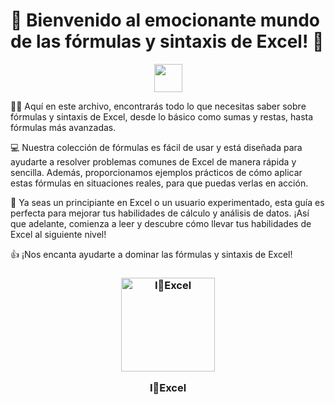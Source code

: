 # 🎉 Bienvenido al emocionante mundo de las fórmulas y sintaxis de Excel! 🎉

<p align="center">
  <img height="45" src="https://img.shields.io/badge/Excel%20365-%237ACC29.svg?&style=for-the-badge&logo=Microsoft%20Excel&logoColor=white"/>
</p>


👨‍💻 Aquí en este archivo, encontrarás todo lo que necesitas saber sobre fórmulas y sintaxis de Excel, desde lo básico como sumas y restas, hasta fórmulas más avanzadas. 

💻 Nuestra colección de fórmulas es fácil de usar y está diseñada para ayudarte a resolver problemas comunes de Excel de manera rápida y sencilla. Además, proporcionamos ejemplos prácticos de cómo aplicar estas fórmulas en situaciones reales, para que puedas verlas en acción.

🚀 Ya seas un principiante en Excel o un usuario experimentado, esta guía es perfecta para mejorar tus habilidades de cálculo y análisis de datos. ¡Así que adelante, comienza a leer y descubre cómo llevar tus habilidades de Excel al siguiente nivel!

👍 ¡Nos encanta ayudarte a dominar las fórmulas y sintaxis de Excel! 


<h3 align="center"><img src="https://media.giphy.com/media/cckwsedtCddKg/giphy.gif" alt="I💚Excel" width="150" height="150" style="display:block;margin:auto;"><p>I💚Excel</p></h3>
